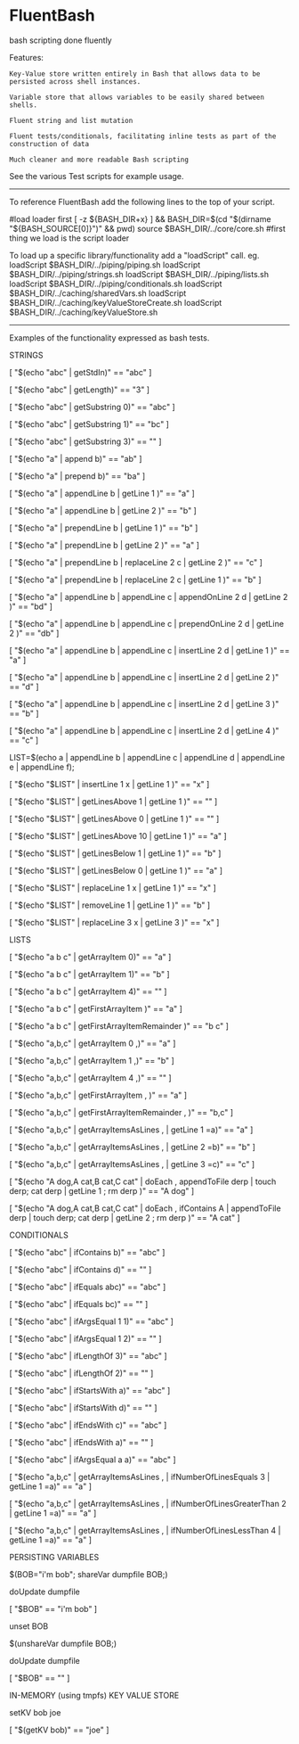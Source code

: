 # FluentBash
bash scripting done fluently

Features:

	Key-Value store written entirely in Bash that allows data to be persisted across shell instances.

	Variable store that allows variables to be easily shared between shells.

	Fluent string and list mutation

	Fluent tests/conditionals, facilitating inline tests as part of the construction of data

	Much cleaner and more readable Bash scripting


See the various Test scripts for example usage.

-------------

To reference FluentBash add the following lines to the top of your script.

#load loader first
[ -z ${BASH_DIR+x} ] && BASH_DIR=$(cd "$(dirname "${BASH_SOURCE[0]}")" && pwd)
source $BASH_DIR/../core/core.sh #first thing we load is the script loader

To load up a specific library/functionality add a "loadScript" call.
eg. 
loadScript $BASH_DIR/../piping/piping.sh
loadScript $BASH_DIR/../piping/strings.sh
loadScript $BASH_DIR/../piping/lists.sh
loadScript $BASH_DIR/../piping/conditionals.sh
loadScript $BASH_DIR/../caching/sharedVars.sh
loadScript $BASH_DIR/../caching/keyValueStoreCreate.sh
loadScript $BASH_DIR/../caching/keyValueStore.sh

-------------
Examples of the functionality expressed as bash tests.


STRINGS  

[ "$(echo "abc" | getStdIn)" == "abc" ]

[ "$(echo "abc" | getLength)" == "3" ]

[ "$(echo "abc" | getSubstring 0)" == "abc" ]

[ "$(echo "abc" | getSubstring 1)" == "bc" ]

[ "$(echo "abc" | getSubstring 3)" == "" ]

[ "$(echo "a" | append b)" == "ab" ]

[ "$(echo "a" | prepend b)" == "ba" ]

[ "$(echo "a" | appendLine b | getLine 1 )" == "a" ]
	
[ "$(echo "a" | appendLine b | getLine 2 )" == "b" ]

[ "$(echo "a" | prependLine b | getLine 1 )" == "b" ]
	
[ "$(echo "a" | prependLine b | getLine 2 )" == "a" ]
	
[ "$(echo "a" | prependLine b | replaceLine 2 c | getLine 2 )" == "c" ]
	
[ "$(echo "a" | prependLine b | replaceLine 2 c | getLine 1 )" == "b" ]

[ "$(echo "a" | appendLine b | appendLine c | appendOnLine 2 d | getLine 2 )" == "bd" ]

[ "$(echo "a" | appendLine b | appendLine c | prependOnLine 2 d | getLine 2 )" == "db" ]

[ "$(echo "a" | appendLine b | appendLine c | insertLine 2 d | getLine 1 )" == "a" ]

[ "$(echo "a" | appendLine b | appendLine c | insertLine 2 d | getLine 2 )" == "d" ]

[ "$(echo "a" | appendLine b | appendLine c | insertLine 2 d | getLine 3 )" == "b" ]

[ "$(echo "a" | appendLine b | appendLine c | insertLine 2 d | getLine 4 )" == "c" ]

LIST=$(echo a | appendLine b | appendLine c | appendLine d | appendLine e | appendLine f);

[ "$(echo "$LIST" | insertLine 1 x | getLine 1 )" == "x" ]

[ "$(echo "$LIST" | getLinesAbove 1 | getLine 1 )" == "" ]

[ "$(echo "$LIST" | getLinesAbove 0 | getLine 1 )" == "" ]

[ "$(echo "$LIST" | getLinesAbove 10 | getLine 1 )" == "a" ]

[ "$(echo "$LIST" | getLinesBelow 1 | getLine 1 )" == "b" ]

[ "$(echo "$LIST" | getLinesBelow 0 | getLine 1 )" == "a" ]

[ "$(echo "$LIST" | replaceLine 1 x | getLine 1 )" == "x" ]

[ "$(echo "$LIST" | removeLine 1  | getLine 1 )" == "b" ]

[ "$(echo "$LIST" | replaceLine 3 x | getLine 3 )" == "x" ]
			


LISTS

[ "$(echo "a b c" | getArrayItem 0)" == "a" ]
	
[ "$(echo "a b c" | getArrayItem 1)" == "b" ]

[ "$(echo "a b c" | getArrayItem 4)" == "" ]

[ "$(echo "a b c" | getFirstArrayItem )" == "a" ]

[ "$(echo "a b c" | getFirstArrayItemRemainder )" == "b c" ]

[ "$(echo "a,b,c" | getArrayItem 0 ,)" == "a" ]

[ "$(echo "a,b,c" | getArrayItem 1 ,)" == "b" ]

[ "$(echo "a,b,c" | getArrayItem 4 ,)" == "" ]

[ "$(echo "a,b,c" | getFirstArrayItem , )" == "a" ]

[ "$(echo "a,b,c" | getFirstArrayItemRemainder , )" == "b,c" ]

[ "$(echo "a,b,c" | getArrayItemsAsLines , | getLine 1 =a)" == "a" ]

[ "$(echo "a,b,c" | getArrayItemsAsLines , | getLine 2 =b)" == "b" ]
	
[ "$(echo "a,b,c" | getArrayItemsAsLines , | getLine 3 =c)" == "c" ]

[ "$(echo "A dog,A cat,B cat,C cat" | doEach , appendToFile derp | touch derp; cat derp  | getLine 1 ; rm derp )" == "A dog" ]

[ "$(echo "A dog,A cat,B cat,C cat" | doEach , ifContains A | appendToFile derp | touch derp; cat derp  | getLine 2 ; rm derp )" == "A cat" ]



CONDITIONALS

[ "$(echo "abc" | ifContains b)" == "abc" ]

[ "$(echo "abc" | ifContains d)" == "" ]

[ "$(echo "abc" | ifEquals abc)" == "abc" ]

[ "$(echo "abc" | ifEquals bc)" == "" ]

[ "$(echo "abc" | ifArgsEqual 1 1)" == "abc" ]

[ "$(echo "abc" | ifArgsEqual 1 2)" == "" ]

[ "$(echo "abc" | ifLengthOf 3)" == "abc" ]

[ "$(echo "abc" | ifLengthOf 2)" == "" ]

[ "$(echo "abc" | ifStartsWith a)" == "abc" ]

[ "$(echo "abc" | ifStartsWith d)" == "" ]
	
[ "$(echo "abc" | ifEndsWith c)" == "abc" ]

[ "$(echo "abc" | ifEndsWith a)" == "" ]

[ "$(echo "abc" | ifArgsEqual a a)" == "abc" ]

[ "$(echo "a,b,c" | getArrayItemsAsLines , | ifNumberOfLinesEquals 3 | getLine 1 =a)" == "a" ]

[ "$(echo "a,b,c" | getArrayItemsAsLines , | ifNumberOfLinesGreaterThan 2 | getLine 1 =a)" == "a" ]

[ "$(echo "a,b,c" | getArrayItemsAsLines , | ifNumberOfLinesLessThan 4 | getLine 1 =a)" == "a" ]



PERSISTING VARIABLES
	
$(BOB="i'm bob";  shareVar dumpfile BOB;)

doUpdate dumpfile		

[ "$BOB" == "i'm bob" ]

unset BOB	

$(unshareVar dumpfile BOB;)

doUpdate dumpfile		

[ "$BOB" == "" ]



IN-MEMORY (using tmpfs) KEY VALUE STORE

setKV bob joe

[ "$(getKV bob)" == "joe" ]



